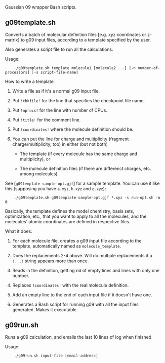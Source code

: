 Gaussian 09 wrapper Bash scripts.


## g09template.sh

Converts a batch of molecular definition files [e.g. xyz coordinates or z-matrix] to g09 input files, according to a template specified by the user. 

Also generates a script file to run all the calculations.

Usage:

        ./g09template.sh template molecule1 [molecule2 ...] [-n number-of-processors] [-s script-file-name] 

How to write a template:

 1. Write a file as if it's a normal g09 input file.

 2. Put `!chkfile!` for the line that specifies the checkpoint file name.

 3. Put `!nprocs!` for the line with number of CPUs.

 4. Put `!title!` for the comment line.

 5. Put `!coordinates!` where the molecule definition should be.
 
 6. You can put the line for charge and multiplicity (fragment charge/multiplicity, too) in either (but not both)
 
    * The template (if every molecule has the same charge and multiplicity), or 
        
    * The molecule definition files (if there are differenct charges, etc. among molecules)

See [`g09template-sample-opt.gjf`] for a sample template. You can use it like this (supposing you have `a.xyz`, `b.xyz` and `c.xyz`):

        ./g09template.sh g09template-sample-opt.gjf *.xyz -s run-opt.sh -n 8

Basically, the template defines the model chemistry, basis sets, optimization, etc., that you want to apply to all the molecules, and the molecules' atomic coordinates are defined in respective files.


What it does:

 1. For each molecule file, creates a g09 input file according to the template, automatically named as `molecule_template`.
 
 2. Does the replacements 2-4 above. Will do multiple replacements if a `!...!` string appears more than once. 
 
 3. Reads in the definition, getting rid of empty lines and lines with only one number.
 
 4. Replaces `!coordinates!` with the real molecule definition.
 
 5. Add an empty line to the end of each input file if it doesn't have one.
 
 6. Generates a Bash script for running g09 with all the input files generated. Makes it executable.
 



## g09run.sh

Runs a g09 calculation, and emails the last 10 lines of log when finished.

Usage:

        ./g09run.sh input-file [email-address]
